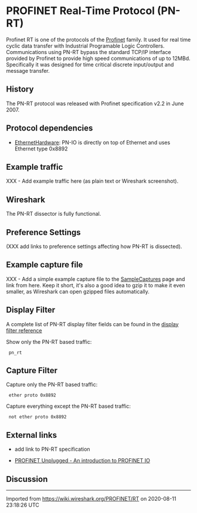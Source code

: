 # PROFINET Real-Time Protocol (PN-RT)

Profinet RT is one of the protocols of the [Profinet](/PROFINET) family. It used for real time cyclic data transfer with Industrial Programable Logic Controllers. Communications using PN-RT bypass the standard TCP/IP interface provided by Profinet to provide high speed communications of up to 12MBd. Specifically it was designed for time critical discrete input/output and message transfer.

## History

The PN-RT protocol was released with Profinet specification v2.2 in June 2007.

## Protocol dependencies

  - [EthernetHardware](/EthernetHardware): PN-IO is directly on top of Ethernet and uses Ethernet type 0x8892

## Example traffic

XXX - Add example traffic here (as plain text or Wireshark screenshot).

## Wireshark

The PN-RT dissector is fully functional.

## Preference Settings

(XXX add links to preference settings affecting how PN-RT is dissected).

## Example capture file

XXX - Add a simple example capture file to the [SampleCaptures](/SampleCaptures) page and link from here. Keep it short, it's also a good idea to gzip it to make it even smaller, as Wireshark can open gzipped files automatically.

## Display Filter

A complete list of PN-RT display filter fields can be found in the [display filter reference](http://www.wireshark.org/docs/dfref/p/pn_rt.html)

Show only the PN-RT based traffic:

``` 
 pn_rt
```

## Capture Filter

Capture only the PN-RT based traffic:

``` 
 ether proto 0x8892
```

Capture everything except the PN-RT based traffic:

``` 
 not ether proto 0x8892
```

## External links

  - add link to PN-RT specification

  - [PROFINET Unplugged - An introduction to PROFINET IO](http://www.rtaautomation.com/profinetio/)

## Discussion

---

Imported from https://wiki.wireshark.org/PROFINET/RT on 2020-08-11 23:18:26 UTC
